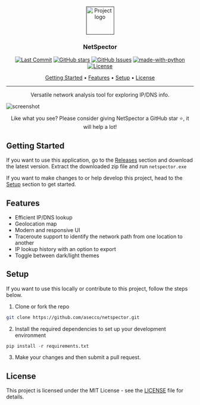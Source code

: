 <p align="center">
  <a href="" rel="noopener">
 <img width=75px height=75px src="https://github.com/asecco/netspector/assets/40510223/f2c8e2a4-c90f-4ce4-9dc3-5a8c4c1dc4cd" alt="Project logo"></a>
</p>

<h3 align="center">NetSpector</h3>

<div align="center">

  [![Last Commit](https://img.shields.io/github/last-commit/asecco/netspector)](https://github.com/asecco/netspector)
  [![GitHub stars](https://img.shields.io/github/stars/asecco/netspector)](https://github.com/asecco/netspector/stargazers)
  [![GitHub Issues](https://img.shields.io/github/issues/asecco/netspector.svg)](https://github.com/asecco/netspector/issues)
  [![made-with-python](https://img.shields.io/badge/Made%20with-Python-1f425f.svg)](https://www.python.org)
  [![License](https://img.shields.io/badge/license-MIT-blue.svg)](/LICENSE)

</div>

<p align="center">
  <a href="#getting-started">Getting Started</a> •
  <a href="#features">Features</a> •
  <a href="#setup">Setup</a> •
  <a href="#license">License</a>
</p>

---

<p align="center"> Versatile network analysis tool for exploring IP/DNS info.
    <br> 
</p>

![screenshot](https://github.com/asecco/netspector/assets/40510223/32a2885b-5a23-4a76-be82-75f785b3c212)

<p align="center">Like what you see? Please consider giving NetSpector a GitHub star ⭐, it will help a lot!</p>

## Getting Started
If you want to use this application, go to the [Releases](https://github.com/asecco/netspector/releases) section and download the latest version. Extract the downloaded zip file and run ```netspector.exe```

If you want to make changes to or help develop this project, head to the [Setup](#setup) section to get started.

## Features
- Efficient IP/DNS lookup
- Geolocation map
- Modern and responsive UI
- Traceroute support to identify the network path from one location to another
- IP lookup history with an option to export
- Toggle between dark/light themes

## Setup
If you want to use this locally or contribute to this project, follow the steps below.

1. Clone or fork the repo
```sh
git clone https://github.com/asecco/netspector.git
```

2. Install the required dependencies to set up your development environment
```py
pip install -r requirements.txt
```

3. Make your changes and then submit a pull request.

## License
This project is licensed under the MIT License - see the [LICENSE](LICENSE) file for details.
